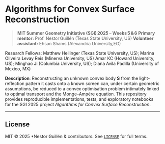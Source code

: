 # Algorithms for Convex Surface Reconstruction

> **MIT Summer Geometry Initiative (SGI) 2025 – Weeks 5 & 6**
> **Primary mentor:** Prof. Nestor Guillén (Texas State University, US)
> **Volunteer assistant:** Ehsan Shams (Alexandria University,EG)

Research Fellows: Matthew Hellinger (Texas State University, US); Marina Oliveira Levay Reis (Minerva University, US)
Amar KC (Howard University, US); Minghao Ji (Columbia University, US); Diana Avila Padilla (University of Mexico, MX)

**Description**: Reconstructing an unknown convex body **S** from the light-reflection pattern it casts onto a known screen can, under certain geometric assumptions, be reduced to a convex optimisation problem intimately linked to optimal transport and the Monge–Ampère equation.
This repository provides reproducible implementations, tests, and exploratory notebooks for the SGI 2025 project *Algorithms for Convex Surface Reconstruction*.

---


## License <a id="license"></a>

MIT © 2025 *Nestor Guillén & contributors.
See [`LICENSE`](LICENSE) for full terms.
